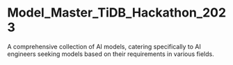 # Model_Master_TiDB_Hackathon_2023
A comprehensive collection of AI models, catering specifically to AI engineers seeking models based on their requirements in various fields.
